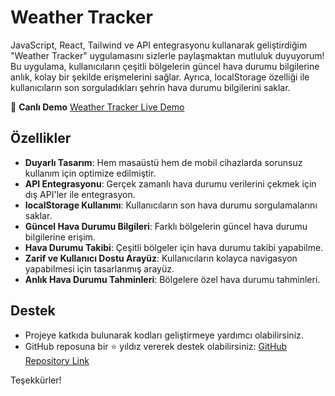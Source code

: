 # Weather Tracker

JavaScript, React, Tailwind ve API entegrasyonu kullanarak geliştirdiğim "Weather Tracker" uygulamasını sizlerle paylaşmaktan mutluluk duyuyorum! Bu uygulama, kullanıcıların çeşitli bölgelerin güncel hava durumu bilgilerine anlık, kolay bir şekilde erişmelerini sağlar. Ayrıca, localStorage özelliği ile kullanıcıların son sorguladıkları şehrin hava durumu bilgilerini saklar.

🔗 **Canlı Demo**
[Weather Tracker Live Demo](https://edanurabakoc.github.io/weather-track/)

## Özellikler

- **Duyarlı Tasarım**: Hem masaüstü hem de mobil cihazlarda sorunsuz kullanım için optimize edilmiştir.
- **API Entegrasyonu**: Gerçek zamanlı hava durumu verilerini çekmek için dış API'ler ile entegrasyon.
- **localStorage Kullanımı**: Kullanıcıların son hava durumu sorgulamalarını saklar.
- **Güncel Hava Durumu Bilgileri**: Farklı bölgelerin güncel hava durumu bilgilerine erişim.
- **Hava Durumu Takibi**: Çeşitli bölgeler için hava durumu takibi yapabilme.
- **Zarif ve Kullanıcı Dostu Arayüz**: Kullanıcıların kolayca navigasyon yapabilmesi için tasarlanmış arayüz.
- **Anlık Hava Durumu Tahminleri**: Bölgelere özel hava durumu tahminleri.

## Destek

- Projeye katkıda bulunarak kodları geliştirmeye yardımcı olabilirsiniz.
- GitHub reposuna bir ⭐ yıldız vererek destek olabilirsiniz: [GitHub Repository Link](https://github.com/edanurabakoc/weather-track)

Teşekkürler!
